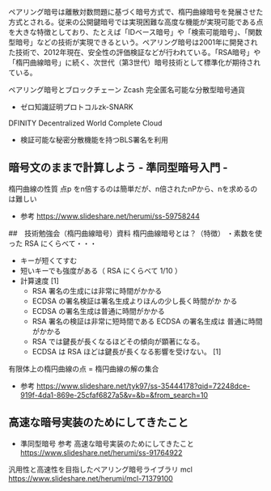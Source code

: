 ペアリング暗号は離散対数問題に基づく暗号方式で、楕円曲線暗号を発展させた方式とされる。従来の公開鍵暗号では実現困難な高度な機能が実現可能である点を大きな特徴としており、たとえば「IDベース暗号」や「検索可能暗号」、「関数型暗号」などの技術が実現できるという。ペアリング暗号は2001年に開発された技術で、2012年現在、安全性の評価検証などが行われている。「RSA暗号」や「楕円曲線暗号」に続く、次世代（第3世代）暗号技術として標準化が期待されている。

ペアリング暗号とブロックチェーン
Zcash 完全匿名可能な分散型暗号通貨
- ゼロ知識証明プロトコルzk-SNARK

DFINITY Decentralized World Complete Cloud
- 検証可能な秘密分散機能を持つBLS署名を利用

## 暗号文のままで計算しよう - 準同型暗号入門 -

楕円曲線の性質
点p をn倍するのは簡単だが、n倍されたnPから、nを求めるのは難しい

- 参考
https://www.slideshare.net/herumi/ss-59758244

##　技術勉強会（楕円曲線暗号）資料
楕円曲線暗号とは？（特徴） ・素数を使った RSA にくらべて・・・
- キーが短くてすむ
- 短いキーでも強度がある（ RSA にくらべて 1/10 ）
- 計算速度 [1]
  - RSA 署名の生成には非常に時間がかかる
  - ECDSA の署名検証は署名生成よりほんの少し長く時間がか かる
  - ECDSA の署名生成は普通に時間がかかる
  - RSA 署名の検証は非常に短時間である ECDSA の署名生成は 普通に時間がかかる
  - RSA では鍵長が長くなるほどその傾向が顕著になる。
  - ECDSA は RSA ほどは鍵長が長くなる影響を受けない。 [1]

有限体上の楕円曲線の点 = 楕円曲線の解の集合

- 参考
https://www.slideshare.net/tyk97/ss-35444178?qid=72248dce-919f-4da1-869e-25cfaf6827a5&v=&b=&from_search=10

## 高速な暗号実装のためにしてきたこと

- 準同型暗号
参考
高速な暗号実装のためにしてきたこと
https://www.slideshare.net/herumi/ss-91764922

汎用性と高速性を目指したペアリング暗号ライブラリ mcl
https://www.slideshare.net/herumi/mcl-71379100
